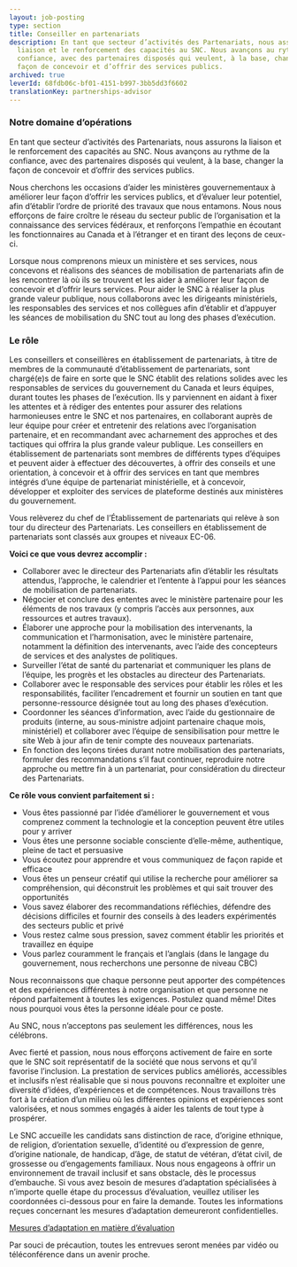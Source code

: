 ```yaml
---
layout: job-posting
type: section
title: Conseiller en partenariats
description: En tant que secteur d’activités des Partenariats, nous assurons la
  liaison et le renforcement des capacités au SNC. Nous avançons au rythme de la
  confiance, avec des partenaires disposés qui veulent, à la base, changer la
  façon de concevoir et d’offrir des services publics.
archived: true
leverId: 68fdb06c-bf01-4151-b997-3bb5dd3f6602
translationKey: partnerships-advisor
---
```

### Notre domaine d’opérations

En tant que secteur d’activités des Partenariats, nous assurons la liaison et le renforcement des capacités au SNC. Nous avançons au rythme de la confiance, avec des partenaires disposés qui veulent, à la base, changer la façon de concevoir et d’offrir des services publics.

Nous cherchons les occasions d’aider les ministères gouvernementaux à améliorer leur façon d’offrir les services publics, et d’évaluer leur potentiel, afin d’établir l’ordre de priorité des travaux que nous entamons. Nous nous efforçons de faire croître le réseau du secteur public de l’organisation et la connaissance des services fédéraux, et renforçons l’empathie en écoutant les fonctionnaires au Canada et à l’étranger et en tirant des leçons de ceux-ci.

Lorsque nous comprenons mieux un ministère et ses services, nous concevons et réalisons des séances de mobilisation de partenariats afin de les rencontrer là où ils se trouvent et les aider à améliorer leur façon de concevoir et d’offrir leurs services. Pour aider le SNC à réaliser la plus grande valeur publique, nous collaborons avec les dirigeants ministériels, les responsables des services et nos collègues afin d’établir et d’appuyer les séances de mobilisation du SNC tout au long des phases d’exécution.

### Le rôle

Les conseillers et conseillères en établissement de partenariats, à titre de membres de la communauté d’établissement de partenariats, sont chargé(e)s de faire en sorte que le SNC établit des relations solides avec les responsables de services du gouvernement du Canada et leurs équipes, durant toutes les phases de l’exécution. Ils y parviennent en aidant à fixer les attentes et à rédiger des ententes pour assurer des relations harmonieuses entre le SNC et nos partenaires, en collaborant auprès de leur équipe pour créer et entretenir des relations avec l’organisation partenaire, et en recommandant avec acharnement des approches et des tactiques qui offrira la plus grande valeur publique. Les conseillers en établissement de partenariats sont membres de différents types d’équipes et peuvent aider à effectuer des découvertes, à offrir des conseils et une orientation, à concevoir et à offrir des services en tant que membres intégrés d’une équipe de partenariat ministérielle, et à concevoir, développer et exploiter des services de plateforme destinés aux ministères du gouvernement.

Vous relèverez du chef de l’Établissement de partenariats qui relève à son tour du directeur des Partenariats. Les conseillers en établissement de partenariats sont classés aux groupes et niveaux EC-06.

**Voici ce que vous devrez accomplir :**

* Collaborer avec le directeur des Partenariats afin d’établir les résultats attendus, l’approche, le calendrier et l’entente à l’appui pour les séances de mobilisation de partenariats.
* Négocier et conclure des ententes avec le ministère partenaire pour les éléments de nos travaux (y compris l’accès aux personnes, aux ressources et autres travaux).
* Élaborer une approche pour la mobilisation des intervenants, la communication et l’harmonisation, avec le ministère partenaire, notamment la définition des intervenants, avec l’aide des concepteurs de services et des analystes de politiques.
* Surveiller l’état de santé du partenariat et communiquer les plans de l’équipe, les progrès et les obstacles au directeur des Partenariats.
* Collaborer avec le responsable des services pour établir les rôles et les responsabilités, faciliter l’encadrement et fournir un soutien en tant que personne-ressource désignée tout au long des phases d’exécution.
* Coordonner les séances d’information, avec l’aide du gestionnaire de produits (interne, au sous-ministre adjoint partenaire chaque mois, ministériel) et collaborer avec l’équipe de sensibilisation pour mettre le site Web à jour afin de tenir compte des nouveaux partenariats.
* En fonction des leçons tirées durant notre mobilisation des partenariats, formuler des recommandations s’il faut continuer, reproduire notre approche ou mettre fin à un partenariat, pour considération du directeur des Partenariats.

**Ce rôle vous convient parfaitement si :**

* Vous êtes passionné par l’idée d’améliorer le gouvernement et vous comprenez comment la technologie et la conception peuvent être utiles pour y arriver
* Vous êtes une personne sociable consciente d’elle-même, authentique, pleine de tact et persuasive
* Vous écoutez pour apprendre et vous communiquez de façon rapide et efficace
* Vous êtes un penseur créatif qui utilise la recherche pour améliorer sa compréhension, qui déconstruit les problèmes et qui sait trouver des opportunités
* Vous savez élaborer des recommandations réfléchies, défendre des décisions difficiles et fournir des conseils à des leaders expérimentés des secteurs public et privé
* Vous restez calme sous pression, savez comment établir les priorités et travaillez en équipe
* Vous parlez couramment le français et l’anglais (dans le langage du gouvernement, nous recherchons une personne de niveau CBC)

Nous reconnaissons que chaque personne peut apporter des compétences et des expériences différentes à notre organisation et que personne ne répond parfaitement à toutes les exigences. Postulez quand même! Dites nous pourquoi vous êtes la personne idéale pour ce poste.

Au SNC, nous n’acceptons pas seulement les différences, nous les célébrons.

Avec fierté et passion, nous nous efforçons activement de faire en sorte que le SNC soit représentatif de la société que nous servons et qu’il favorise l’inclusion. La prestation de services publics améliorés, accessibles et inclusifs n’est réalisable que si nous pouvons reconnaître et exploiter une diversité d’idées, d’expériences et de compétences. Nous travaillons très fort à la création d’un milieu où les différentes opinions et expériences sont valorisées, et nous sommes engagés à aider les talents de tout type à prospérer.

Le SNC accueille les candidats sans distinction de race, d’origine ethnique, de religion, d’orientation sexuelle, d’identité ou d’expression de genre, d’origine nationale, de handicap, d’âge, de statut de vétéran, d’état civil, de grossesse ou d’engagements familiaux. Nous nous engageons à offrir un environnement de travail inclusif et sans obstacle, dès le processus d’embauche. Si vous avez besoin de mesures d’adaptation spécialisées à n’importe quelle étape du processus d’évaluation, veuillez utiliser les coordonnées ci-dessous pour en faire la demande. Toutes les informations reçues concernant les mesures d’adaptation demeureront confidentielles.

[Mesures d’adaptation en matière d’évaluation](https://www.canada.ca/fr/commission-fonction-publique/services/mesures-d-adaptation-matiere-evaluation.html)

Par souci de précaution, toutes les entrevues seront menées par vidéo ou téléconférence dans un avenir proche.